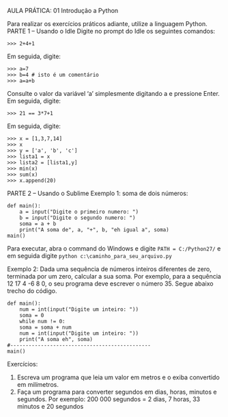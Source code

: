 AULA PRÁTICA: 01
Introdução a Python

Para realizar os exercícios práticos adiante, utilize a linguagem Python.
PARTE 1 – Usando o Idle
Digite no prompt do Idle os seguintes comandos:
```
>>> 2+4+1
```
Em seguida, digite:
```
>>> a=7
>>> b=4 # isto é um comentário 
>>> a=a+b
```
Consulte o valor da variável ‘a’ simplesmente digitando a e pressione Enter.
Em seguida, digite:
```
>>> 21 == 3*7+1
```
Em seguida, digite:
```
>>> x = [1,3,7,14]
>>> x
>>> y = ['a', 'b', 'c']
>>> lista1 = x
>>> lista2 = [lista1,y]
>>> min(x)
>>> sum(x)
>>> x.append(20)
```

PARTE 2 – Usando o Sublime
Exemplo 1: soma de dois números:
```
def main():
    a = input("Digite o primeiro numero: ")
    b = input("Digite o segundo numero: ")
    soma = a + b
    print("A soma de", a, "+", b, "eh igual a", soma)
main()
```
Para executar, abra o command do Windows e digite ```PATH = C:/Python27/``` e em seguida digite
```python c:\caminho_para_seu_arquivo.py```

Exemplo 2: Dada uma sequência de números inteiros diferentes de zero, terminada por um zero, calcular a sua soma. Por exemplo, para a sequência 12 17 4 -6 8 0, o seu programa deve escrever o número 35. Segue abaixo trecho do código.
```
def main():
    num = int(input("Digite um inteiro: "))
    soma = 0
    while num != 0:
    soma = soma + num
    num = int(input("Digite um inteiro: "))
    print("A soma eh", soma)
#----------------------------------------------
main()
```
Exercícios:
1) Escreva um programa que leia um valor em metros e o exiba convertido em
milímetros.
2) Faça um programa para converter segundos em dias, horas, minutos e segundos. Por
exemplo: 200 000 segundos = 2 dias, 7 horas, 33 minutos e 20 segundos
